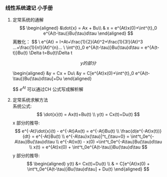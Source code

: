 <!--
 * @Author: Liu Weilong
 * @Date: 2021-02-04 07:35:18
 * @LastEditors: Liu Weilong
 * @LastEditTime: 2021-07-06 11:14:52
 * @Description: 
-->
### 线性系统速记 小手册
1. 定常系统的通解
   $$
   \begin{aligned}
    &\dot{x} = Ax + Bu\\
    & x = e^{At}x(0)+\int^{t}_0 e^{A(t-\tau)}Bu(\tau)d\tau
    \end{aligned}
   $$
   离散化：
   $$
    \\
    e^{At} = I+At+\frac{1}{2}(At)^2+\frac{1}{3!}(At)^3 ...+\frac{1}{n!}(At)^{n}...
   \\
   \int^{t}_0 e^{A(t-\tau)}Bu(\tau)d\tau = e^{A(t-t)}Bu(t) \Delta t=Bu(t)\Delta t

   $$
   y的部分
   $$


   \begin{aligned}
    &y = Cx + Du\\
    &y = C[e^{At}x(0)+\int^{t}_0 e^{A(t-\tau)}Bu(\tau)d\tau]+Du
    \end{aligned}
     
   $$
   $e^{At}$ 可以通过CH 公式写成解析解
   
2. 定常系统求解方法<br>
   系统公式:<br>
   $$
   \dot{x}(t) = Ax(t)+Bu(t)
   \\
   y(t) = Cx(t)+Du(t)
   $$
   x 部分的推导:<br>
   $$
   e^{-At}\dot{x}(t) - e^{-At}Ax(t) = e^{-At}Bu(t)
   \\
   \frac{d(e^{-At}x(t))}{dt} = e^{-At}Bu(t)
   \\
   e^{-A\tau}x(\tau)|^t_{\tau=0} = \int^t_0e^{-A\tau}Bu(\tau)d\tau
   \\
   e^{-At}x(t) - x(0) =\int^t_0e^{-A\tau}Bu(\tau)d\tau
   \\
   x(t) = e^{At}x(0) + \int^t_0e^{A(t-\tau)}Bu(\tau)d\tau
   $$
   y 部分的推导:<br>
   $$
      \begin{aligned}
      y(t) &= Cx(t)+Du(t)
      \\
      & = C[e^{At}x(0) + \int^t_0e^{A(t-\tau)}Bu(\tau)d\tau] + Du(t)
      \end{aligned}
   $$
